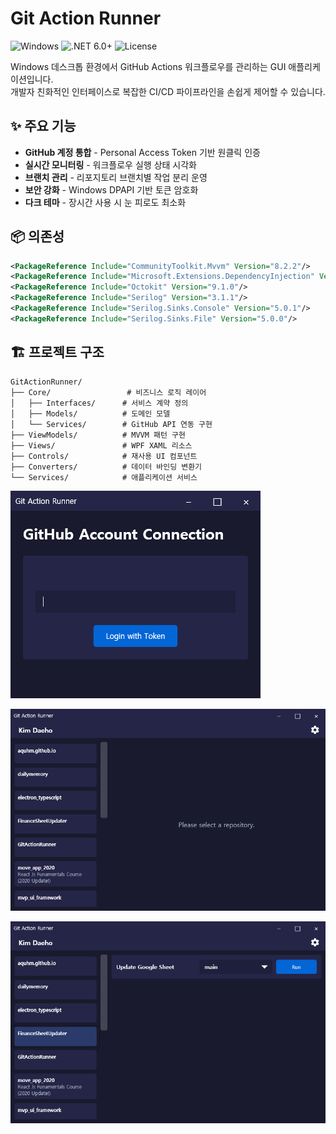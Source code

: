 ﻿# Git Action Runner

![Windows](https://img.shields.io/badge/Platform-Windows-0078D6?logo=windows)
![.NET 6.0+](https://img.shields.io/badge/.NET-6.0%2B-512BD4?logo=dotnet)
![License](https://img.shields.io/badge/License-MIT-green)

Windows 데스크톱 환경에서 GitHub Actions 워크플로우를 관리하는 GUI 애플리케이션입니다.  
개발자 친화적인 인터페이스로 복잡한 CI/CD 파이프라인을 손쉽게 제어할 수 있습니다.

## ✨ 주요 기능
- **GitHub 계정 통합** - Personal Access Token 기반 원클릭 인증
- **실시간 모니터링** - 워크플로우 실행 상태 시각화
- **브랜치 관리** - 리포지토리 브랜치별 작업 분리 운영
- **보안 강화** - Windows DPAPI 기반 토큰 암호화
- **다크 테마** - 장시간 사용 시 눈 피로도 최소화

## 📦 의존성
```xml
<PackageReference Include="CommunityToolkit.Mvvm" Version="8.2.2"/>
<PackageReference Include="Microsoft.Extensions.DependencyInjection" Version="8.0.0"/>
<PackageReference Include="Octokit" Version="9.1.0"/>
<PackageReference Include="Serilog" Version="3.1.1"/>
<PackageReference Include="Serilog.Sinks.Console" Version="5.0.1"/>
<PackageReference Include="Serilog.Sinks.File" Version="5.0.0"/>
```


## 🏗️ 프로젝트 구조
```
GitActionRunner/
├── Core/                 # 비즈니스 로직 레이어
│   ├── Interfaces/      # 서비스 계약 정의
│   ├── Models/          # 도메인 모델
│   └── Services/        # GitHub API 연동 구현
├── ViewModels/          # MVVM 패턴 구현
├── Views/               # WPF XAML 리소스
├── Controls/            # 재사용 UI 컴포넌트
├── Converters/          # 데이터 바인딩 변환기
└── Services/            # 애플리케이션 서비스

```
![login.png](../doc/images/login.png)

![repository.png](../doc/images/repository.png)

![repository1.png](../doc/images/repository1.png)